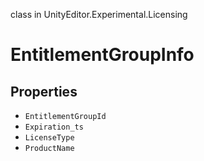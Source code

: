 class in UnityEditor.Experimental.Licensing
# EntitlementGroupInfo

## Properties
- `EntitlementGroupId`
- `Expiration_ts`
- `LicenseType`
- `ProductName`
